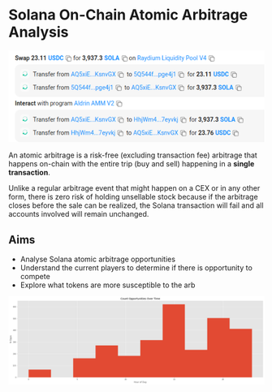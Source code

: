 # Solana On-Chain Atomic Arbitrage Analysis

![](outputs/Example.png)

An atomic arbitrage is a risk-free (excluding transaction fee) arbitrage that happens on-chain with the entire trip (buy and sell) happening in a **single transaction**.

Unlike a regular arbitrage event that might happen on a CEX or in any other form, there is zero risk of holding unsellable stock because if the arbitrage closes before the sale can be realized, the Solana transaction will fail and all accounts involved will remain unchanged.

## Aims

- Analyse Solana atomic arbitrage opportunities
- Understand the current players to determine if there is opportunity to compete
- Explore what tokens are more susceptible to the arb



![](outputs/OppsOverTime.png)